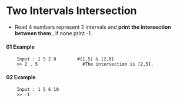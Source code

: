 # Two Intervals Intersection

- Read 4 numbers represent 2 intervals and **print the intersection between them** , if none print -1.
#### 01 Example
```
    Input : 1 5 2 8        #[1,5] & [2,8]
    >> 2 , 5                 #The intersection is [2,5].
```
#### 02 Example
```
    Input : 1 5 6 10
    >> -1
```